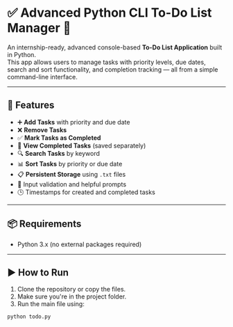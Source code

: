 # ✅ Advanced Python CLI To-Do List Manager 📝

An internship-ready, advanced console-based **To-Do List Application** built in Python.  
This app allows users to manage tasks with priority levels, due dates, search and sort functionality, and completion tracking — all from a simple command-line interface.

---

## 🚀 Features

- ➕ **Add Tasks** with priority and due date  
- ❌ **Remove Tasks**  
- ✅ **Mark Tasks as Completed**  
- 📂 **View Completed Tasks** (saved separately)  
- 🔍 **Search Tasks** by keyword  
- 📊 **Sort Tasks** by priority or due date  
- 📋 **Persistent Storage** using `.txt` files  
- 🧠 Input validation and helpful prompts  
- 🕒 Timestamps for created and completed tasks

---

## 📦 Requirements

- Python 3.x (no external packages required)

---

## ▶ How to Run

1. Clone the repository or copy the files.
2. Make sure you're in the project folder.
3. Run the main file using:

```bash
python todo.py
